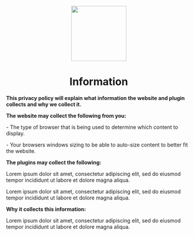 <!DOCTYPE html>
<html>

<p align="center">
    <img src="https://imgur.com/a/uiqe9Hw.png" width="150" height="150"/>
    <h1 align="center">Information</h1>
</p>

<strong>This privacy policy will explain what information the website and plugin collects and why we collect it.</strong>

<strong>The website may collect the following from you:</strong>

<p>- The type of browser that is being used to determine which content to display.</p>

<p>- Your browsers windows sizing to be able to auto-size content to better fit the website.</p>

<strong>The plugins may collect the following:</strong>

<p>Lorem ipsum dolor sit amet, consectetur adipiscing elit, sed do eiusmod tempor incididunt ut labore et dolore magna aliqua.</p>

<p>Lorem ipsum dolor sit amet, consectetur adipiscing elit, sed do eiusmod tempor incididunt ut labore et dolore magna aliqua.</p>

<strong>Why it collects this information:</strong>
<br>
<p>Lorem ipsum dolor sit amet, consectetur adipiscing elit, sed do eiusmod tempor incididunt ut labore et dolore magna aliqua.<p>
<br>
<br>
</html>
